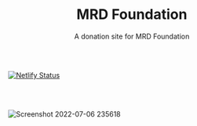 <h1 align="center">MRD Foundation</h1>
<p align="center">A donation site for MRD Foundation</p>

<br><br>

[![Netlify Status](https://api.netlify.com/api/v1/badges/57213495-3621-429a-831a-cf0af73349a6/deploy-status)](https://app.netlify.com/sites/mrd-foundation/deploys) 

<br><br>

![Screenshot 2022-07-06 235618](https://user-images.githubusercontent.com/47440165/177614083-fb979059-bdb0-443b-a921-9eaa70f771e4.png)
